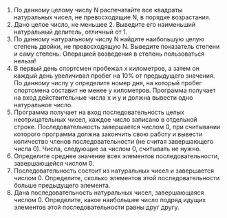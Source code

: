 
1.	По данному целому числу N распечатайте все квадраты натуральных чисел, не превосходящие N, в порядке возрастания.
2.	Дано целое число, не меньшее 2. Выведите его наименьший натуральный делитель, отличный от 1.
3.	По данному натуральному числу N найдите наибольшую целую степень двойки, не превосходящую N. Выведите показатель степени и саму степень. Операцией возведения в степень пользоваться нельзя!
4.	В первый день спортсмен пробежал x километров, а затем он каждый день увеличивал пробег на 10% от предыдущего значения. По данному числу y определите номер дня, на который пробег спортсмена составит не менее y километров. Программа получает на вход действительные числа x и y и должна вывести одно натуральное число.
5.	Программа получает на вход последовательность целых неотрицательных чисел, каждое число записано в отдельной строке. Последовательность завершается числом 0, при считывании которого программа должна закончить свою работу и вывести количество членов последовательности (не считая завершающего числа 0). Числа, следующие за числом 0, считывать не нужно.
6.	Определите среднее значение всех элементов последовательности, завершающейся числом 0.
7.	Последовательность состоит из натуральных чисел и завершается числом 0. Определите, сколько элементов этой последовательности больше предыдущего элемента.
8.	Дана последовательность натуральных чисел, завершающаяся числом 0. Определите, какое наибольшее число подряд идущих элементов этой последовательности равны друг другу.

